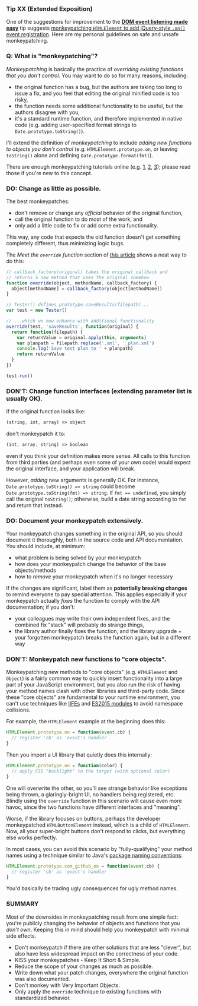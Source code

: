 ### Tip XX (Extended Exposition)

One of the suggestions for improvement to the [**DOM event listening made easy**](tip_to_be_published) tip suggests [monkeypatching `HTMLElement` to add jQuery-style `.on()` event registration](https://github.com/loverajoel/jstips/pull/306#issuecomment-196607135). Here are my personal guidelines on safe and unsafe monkeypatching.

### Q: What is "monkeypatching"?

_Monkeypatching_ is basically the practice of _overriding existing functions that you don't control_. You may want to do so for many reasons, including:

- the original function has a bug, but the authors are taking too long to issue a fix, and you feel that editing the original minified code is too risky,
- the function needs some additional functionality to be useful, but the authors disagree with you,
- it's a standard runtime function, and therefore implemented in native code (e.g. adding user-specified format strings to `Date.prototype.toString()`).

I'll extend the definition of _monkeypatching_ to include _adding new functions to objects you don't control_ (e.g. `HTMLElement.prototype.on`, or leaving `toString()` alone and defining `Date.prototype.format(fmt)`).

There are enough monkeypatching tutorials online (e.g. [1](https://davidwalsh.name/monkey-patching), [2](http://me.dt.in.th/page/JavaScript-override/), [3](http://raganwald.com/2015/08/08/monkey-patching-extension-methods-bind-operator.html)); please read those if you're new to this concept.

### DO: Change as little as possible.

The best monkeypatches:

- don't remove or change any _official_ behavior of the original function,
- call the original function to do most of the work, and
- only add a little code to fix or add some extra functionality.

This way, any code that expects the old function doesn't get something completely different, thus minimizing logic bugs.

The _Meet the `override` function_ section of [this article](http://me.dt.in.th/page/JavaScript-override/) shows a neat way to do this:

```js
// callback_factory(original) takes the original callback and
// returns a new method that uses the original somehow
function override(object, methodName, callback_factory) {
  object[methodName] = callback_factory(object[methodName])
}

// Tester() defines prototype.saveResults(filepath)...
var test = new Tester()

// ...which we now enhance with additional functionality
override(test, 'saveResults', function(original) {
  return function(filepath) {
    var returnValue = original.apply(this, arguments)
    var planpath = filepath.replace('.xml', '_plan.xml')
    console.log('Save test plan to ' + planpath)
    return returnValue
  }
})

test.run()
```

### DON'T: Change function interfaces (extending parameter list is usually OK).

If the original function looks like:

```js
(string, int, array) => object
```

don't monkeypatch it to:

```js
(int, array, string) => boolean
```

even if you think your definition makes more sense. All calls to this function from third parties (and perhaps even some of your own code) would expect the original interface, and your application will break.

However, _adding_ new arguments is generally OK. For instance, `Date.prototype.toString() => string` could become `Date.prototype.toString(fmt) => string`. If `fmt == undefined`, you simply call the original `toString()`; otherwise, build a date string according to `fmt` and return that instead.

### DO: Document your monkeypatch extensively.

Your monkeypatch changes something in the original API, so you should document it thoroughly, both in the source code and API documentation. You should include, at minimum:

- what problem is being solved by your monkeypatch
- how does your monkeypatch change the behavior of the base objects/methods
- how to _remove_ your monkeypatch when it's no longer necessary

If the changes are significant, label them as **potentially breaking changes** to remind everyone to pay special attention. This applies especially if your monkeypatch actually _fixes_ the function to comply with the API documentation; if you don't:

- your colleagues may write their own independent fixes, and the combined fix "stack" will probably do strange things,
- the library author finally fixes the function, and the library upgrade + your forgotten monkeypatch breaks the function again, but in a different way

### DON'T: Monkeypatch new functions to "core objects".

Monkeypatching new methods to "core objects" (e.g. `HTMLElement` and `Object`) is a fairly common way to quickly insert functionality into a large part of your JavaScript environment, but you also run the risk of having your method names clash with other libraries and third-party code. Since these "core objects" are fundamental to your runtime environment, you can't use techniques like [IIFEs](https://en.wikipedia.org/wiki/Immediately-invoked_function_expression) and [ES2015 modules](https://babeljs.io/docs/learn-es2015/#modules) to avoid namespace collisions.

For example, the `HTMLElement` example at the beginning does this:

```js
HTMLElement.prototype.on = function(event,cb) {
  // register 'cb' as 'event's handler
}
```

Then you import a UI library that quietly does this internally:

```js
HTMLElement.prototype.on = function(color) {
  // apply CSS "backlight" to the target (with optional color)
}
```

One will overwrite the other, so you'll see strange behavior like exceptions being thrown, a glaringly-bright UI, no handlers being registered, etc. Blindly using the `override` function in this scenario will cause even more havoc, since the two functions have different interfaces and "meaning".

Worse, if the library focuses on buttons, perhaps the developer monkeypatched `HTMLButtonElement` instead, which is a child of `HTMLElement`. Now, all your super-bright buttons don't respond to clicks, but everything else works perfectly.

In most cases, you can avoid this scenario by "fully-qualifying" your method names using a technique similar to Java's [package naming conventions](https://en.wikipedia.org/wiki/Java_package#Package_naming_conventions):

```js
HTMLElement.prototype.com_github_on = function(event,cb) {
  // register 'cb' as 'event's handler
}
```

You'd basically be trading ugly consequences for ugly method names.

### SUMMARY

Most of the downsides in monkeypatching result from one simple fact: you're publicly changing the behavior of objects and functions that _you don't own_. Keeping this in mind should help you monkeypatch with minimal side effects.

- Don't monkeypatch if there are other solutions that are less "clever", but also have less widespread impact on the correctness of your code.
- KISS your monkeypatches - Keep It Short & Simple.
- Reduce the scope of your changes as much as possible.
- Write down what your patch changes, everywhere the original function was also documented.
- Don't monkey with Very Important Objects.
- Only apply the `override` technique to existing functions with standardized behavior.
